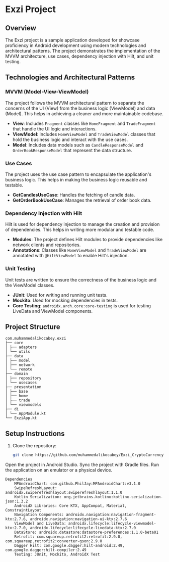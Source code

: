 # Exzi Project

## Overview
The Exzi project is a sample application developed for showcase proficiency in Android development using modern technologies and architectural patterns. The project demonstrates the implementation of the MVVM architecture, use cases, dependency injection with Hilt, and unit testing.

## Technologies and Architectural Patterns

### MVVM (Model-View-ViewModel)
The project follows the MVVM architectural pattern to separate the concerns of the UI (View) from the business logic (ViewModel) and data (Model). This helps in achieving a cleaner and more maintainable codebase.

- **View**: Includes `Fragment` classes like `HomeFragment` and `TradeFragment` that handle the UI logic and interactions.
- **ViewModel**: Includes `HomeViewModel` and `TradeViewModel` classes that hold the business logic and interact with the use cases.
- **Model**: Includes data models such as `CandleResponseModel` and `OrderBookResponseModel` that represent the data structure.

### Use Cases
The project uses the use case pattern to encapsulate the application's business logic. This helps in making the business logic reusable and testable.

- **GetCandlesUseCase**: Handles the fetching of candle data.
- **GetOrderBookUseCase**: Manages the retrieval of order book data.

### Dependency Injection with Hilt
Hilt is used for dependency injection to manage the creation and provision of dependencies. This helps in writing more modular and testable code.

- **Modules**: The project defines Hilt modules to provide dependencies like network clients and repositories.
- **Annotations**: Classes like `HomeViewModel` and `TradeViewModel` are annotated with `@HiltViewModel` to enable Hilt's injection.

### Unit Testing
Unit tests are written to ensure the correctness of the business logic and the ViewModel classes.

- **JUnit**: Used for writing and running unit tests.
- **Mockito**: Used for mocking dependencies in tests.
- **Core Testing**: `androidx.arch.core:core-testing` is used for testing LiveData and ViewModel components.

## Project Structure
```
com.muhammedalikocabey.exzi
├── core
│ ├── adapters
│ └── utils
├── data
│ ├── model
│ ├── network
│ └── remote
├── domain
│ ├── repository
│ └── usecases
├── presentation
│ ├── base
│ ├── home
│ ├── trade
│ └── viewmodels
├── di
│ └── AppModule.kt
└── ExziApp.kt
``` 

## Setup Instructions

1. Clone the repository:
   ```bash
   git clone https://github.com/muhammedalikocabey/Exzi_CryptoCurrencyTrade_AndroidApp/
Open the project in Android Studio.
Sync the project with Gradle files.
Run the application on an emulator or a physical device.


``` 
Dependencies
    MPAndroidChart: com.github.PhilJay:MPAndroidChart:v3.1.0
    SwipeRefreshLayout: androidx.swiperefreshlayout:swiperefreshlayout:1.1.0
    Kotlin Serialization: org.jetbrains.kotlinx:kotlinx-serialization-json:1.3.2
    AndroidX Libraries: Core KTX, AppCompat, Material, ConstraintLayout
    Navigation Components: androidx.navigation:navigation-fragment-ktx:2.7.6, androidx.navigation:navigation-ui-ktx:2.7.6
    ViewModel and LiveData: androidx.lifecycle:lifecycle-viewmodel-ktx:2.7.0, androidx.lifecycle:lifecycle-livedata-ktx:2.7.0
    DataStore: androidx.datastore:datastore-preferences:1.1.0-beta01
    Retrofit: com.squareup.retrofit2:retrofit:2.9.0, com.squareup.retrofit2:converter-gson:2.9.0
    Dagger Hilt: com.google.dagger:hilt-android:2.49, com.google.dagger:hilt-compiler:2.49
    Testing: JUnit, Mockito, AndroidX Test
``` 
